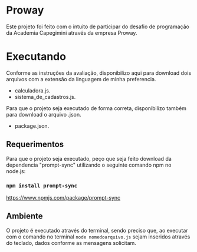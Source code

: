 # Proway

Este projeto foi feito com o intuito de participar do desafio de programação da Academia Capegimini através da empresa Proway.

# Executando

Conforme as instruções da avaliação, disponibilizo aqui para download dois arquivos com a extensão da linguagem de minha preferencia.
- calculadora.js.
- sistema_de_cadastros.js.

Para que o projeto seja executado de forma correta, disponibilizo também para download o arquivo .json.
- package.json.

## Requerimentos
Para que o projeto seja executado, peço que seja feito download da dependencia "prompt-sync" utilizando o seguinte comando npm no node.js:
### `npm install prompt-sync`

https://www.npmjs.com/package/prompt-sync

## Ambiente
O projeto é executado através do terminal, sendo preciso que, ao executar com o comando no terminal `node nomedoarquivo.js` sejam 
inseridos através do teclado, dados conforme as mensagens solicitam.

